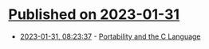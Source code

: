 # [Published on 2023-01-31](index.md)

* [2023-01-31, 08:23:37](https://news.ycombinator.com/item?id=34592674) - [Portability and the C Language](https://en.wikibooks.org/wiki/Portability_and_the_C_Language)
